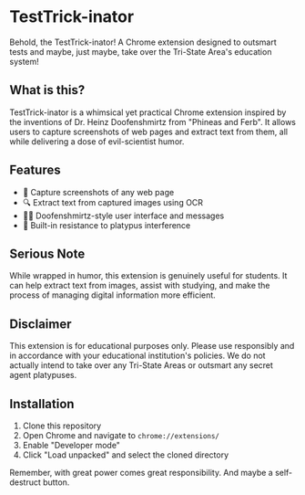 # TestTrick-inator

Behold, the TestTrick-inator! A Chrome extension designed to outsmart tests and maybe, just maybe, take over the Tri-State Area's education system!

## What is this?

TestTrick-inator is a whimsical yet practical Chrome extension inspired by the inventions of Dr. Heinz Doofenshmirtz from "Phineas and Ferb". It allows users to capture screenshots of web pages and extract text from them, all while delivering a dose of evil-scientist humor.

## Features

- 📸 Capture screenshots of any web page
- 🔍 Extract text from captured images using OCR
- 🦹‍♂️ Doofenshmirtz-style user interface and messages
- 🦆 Built-in resistance to platypus interference

## Serious Note

While wrapped in humor, this extension is genuinely useful for students. It can help extract text from images, assist with studying, and make the process of managing digital information more efficient.

## Disclaimer

This extension is for educational purposes only. Please use responsibly and in accordance with your educational institution's policies. We do not actually intend to take over any Tri-State Areas or outsmart any secret agent platypuses.

## Installation

1. Clone this repository
2. Open Chrome and navigate to `chrome://extensions/`
3. Enable "Developer mode"
4. Click "Load unpacked" and select the cloned directory

Remember, with great power comes great responsibility. And maybe a self-destruct button.
